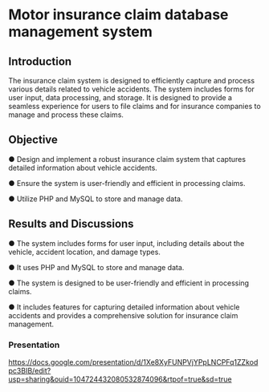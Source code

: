 # Motor insurance claim database management system

## Introduction

The insurance claim system is designed to efficiently capture and process various details related to vehicle accidents. The system includes forms for user input, data processing, and storage. It is designed to provide a seamless experience for users to file claims and for insurance companies to manage and process these claims.


## Objective

●	Design and implement a robust insurance claim system that captures detailed information about vehicle accidents.

●	Ensure the system is user-friendly and efficient in processing claims.

●	Utilize PHP and MySQL to store and manage data.



## Results and Discussions

●	The system includes forms for user input, including details about the vehicle, accident location, and damage types.

●	It uses PHP and MySQL to store and manage data.

●	The system is designed to be user-friendly and efficient in processing claims.

●	It includes features for capturing detailed information about vehicle accidents and provides a comprehensive solution for insurance claim management.



### Presentation


https://docs.google.com/presentation/d/1Xe8XyFUNPVjYPpLNCPFq1ZZkodpc3BIB/edit?usp=sharing&ouid=104724432080532874096&rtpof=true&sd=true

